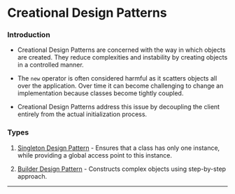 # Creational Design Patterns

### Introduction 

* Creational Design Patterns are concerned with the way in which objects are created. They reduce complexities and instability by creating objects in a controlled manner.

* The `new` operator is often considered harmful as it scatters objects all over the application. Over time it can become challenging to change an implementation because classes become tightly coupled.

* Creational Design Patterns address this issue by decoupling the client entirely from the actual initialization process.

### Types

1. [Singleton Design Pattern](https://github.com/abhisheksurve45/software-engg-notes/tree/master/design-pattern/creational/singleton) - Ensures that a class has only one instance, while providing a global access point to this instance.

2. [Builder Design Pattern](https://github.com/abhisheksurve45/software-engg-notes/tree/master/design-pattern/creational/builder) - Constructs complex objects using step-by-step approach.


---
 
